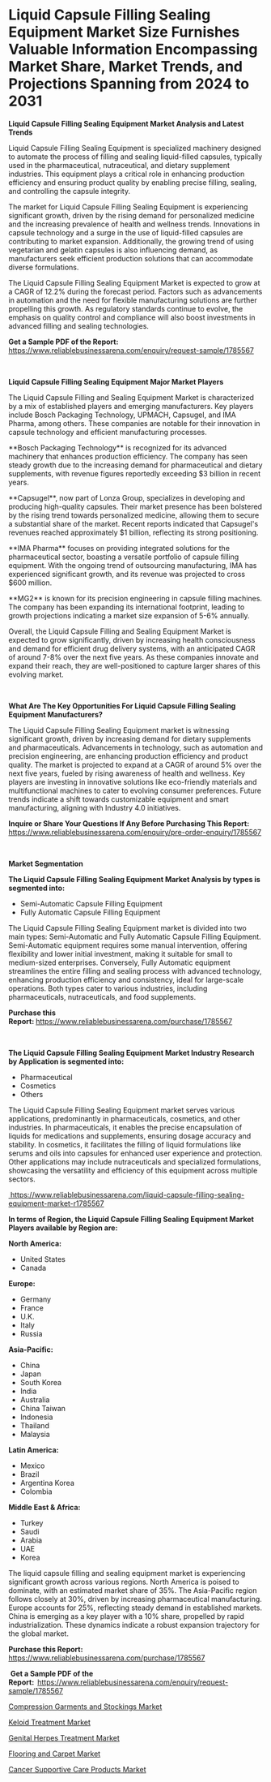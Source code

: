 <p><h1>Liquid Capsule Filling Sealing Equipment Market Size Furnishes Valuable Information Encompassing Market Share, Market Trends, and Projections Spanning from 2024 to 2031</h1></p><p><strong>Liquid Capsule Filling Sealing Equipment Market Analysis and Latest Trends</strong></p>
<p><p>Liquid Capsule Filling Sealing Equipment is specialized machinery designed to automate the process of filling and sealing liquid-filled capsules, typically used in the pharmaceutical, nutraceutical, and dietary supplement industries. This equipment plays a critical role in enhancing production efficiency and ensuring product quality by enabling precise filling, sealing, and controlling the capsule integrity.</p><p>The market for Liquid Capsule Filling Sealing Equipment is experiencing significant growth, driven by the rising demand for personalized medicine and the increasing prevalence of health and wellness trends. Innovations in capsule technology and a surge in the use of liquid-filled capsules are contributing to market expansion. Additionally, the growing trend of using vegetarian and gelatin capsules is also influencing demand, as manufacturers seek efficient production solutions that can accommodate diverse formulations.</p><p>The Liquid Capsule Filling Sealing Equipment Market is expected to grow at a CAGR of 12.2% during the forecast period. Factors such as advancements in automation and the need for flexible manufacturing solutions are further propelling this growth. As regulatory standards continue to evolve, the emphasis on quality control and compliance will also boost investments in advanced filling and sealing technologies.</p></p>
<p><strong>Get a Sample PDF of the Report:&nbsp;</strong> <a href="https://www.reliablebusinessarena.com/enquiry/request-sample/1785567?utm_campaign=1285&utm_medium=2&utm_source=Github&utm_content=ia&utm_term=08102024&utm_id=liquid-capsule-filling-sealing-equipment">https://www.reliablebusinessarena.com/enquiry/request-sample/1785567</a></p>
<p>&nbsp;</p>
<p><strong>Liquid Capsule Filling Sealing Equipment Major Market Players</strong></p>
<p><p>The Liquid Capsule Filling and Sealing Equipment Market is characterized by a mix of established players and emerging manufacturers. Key players include Bosch Packaging Technology, UPMACH, Capsugel, and IMA Pharma, among others. These companies are notable for their innovation in capsule technology and efficient manufacturing processes.</p><p>**Bosch Packaging Technology** is recognized for its advanced machinery that enhances production efficiency. The company has seen steady growth due to the increasing demand for pharmaceutical and dietary supplements, with revenue figures reportedly exceeding $3 billion in recent years.</p><p>**Capsugel**, now part of Lonza Group, specializes in developing and producing high-quality capsules. Their market presence has been bolstered by the rising trend towards personalized medicine, allowing them to secure a substantial share of the market. Recent reports indicated that Capsugel's revenues reached approximately $1 billion, reflecting its strong positioning.</p><p>**IMA Pharma** focuses on providing integrated solutions for the pharmaceutical sector, boasting a versatile portfolio of capsule filling equipment. With the ongoing trend of outsourcing manufacturing, IMA has experienced significant growth, and its revenue was projected to cross $600 million.</p><p>**MG2** is known for its precision engineering in capsule filling machines. The company has been expanding its international footprint, leading to growth projections indicating a market size expansion of 5-6% annually.</p><p>Overall, the Liquid Capsule Filling and Sealing Equipment Market is expected to grow significantly, driven by increasing health consciousness and demand for efficient drug delivery systems, with an anticipated CAGR of around 7-8% over the next five years. As these companies innovate and expand their reach, they are well-positioned to capture larger shares of this evolving market.</p></p>
<p>&nbsp;</p>
<p><strong>What Are The Key Opportunities For Liquid Capsule Filling Sealing Equipment Manufacturers?</strong></p>
<p><p>The Liquid Capsule Filling Sealing Equipment market is witnessing significant growth, driven by increasing demand for dietary supplements and pharmaceuticals. Advancements in technology, such as automation and precision engineering, are enhancing production efficiency and product quality. The market is projected to expand at a CAGR of around 5% over the next five years, fueled by rising awareness of health and wellness. Key players are investing in innovative solutions like eco-friendly materials and multifunctional machines to cater to evolving consumer preferences. Future trends indicate a shift towards customizable equipment and smart manufacturing, aligning with Industry 4.0 initiatives.</p></p>
<p><strong>Inquire or Share Your Questions If Any Before Purchasing This Report:</strong> <a href="https://www.reliablebusinessarena.com/enquiry/pre-order-enquiry/1785567?utm_campaign=1285&utm_medium=2&utm_source=Github&utm_content=ia&utm_term=08102024&utm_id=liquid-capsule-filling-sealing-equipment">https://www.reliablebusinessarena.com/enquiry/pre-order-enquiry/1785567</a></p>
<p>&nbsp;</p>
<p><strong>Market Segmentation</strong></p>
<p><strong>The Liquid Capsule Filling Sealing Equipment Market Analysis by types is segmented into:</strong></p>
<p><ul><li>Semi-Automatic Capsule Filling Equipment</li><li>Fully Automatic Capsule Filling Equipment</li></ul></p>
<p><p>The Liquid Capsule Filling Sealing Equipment market is divided into two main types: Semi-Automatic and Fully Automatic Capsule Filling Equipment. Semi-Automatic equipment requires some manual intervention, offering flexibility and lower initial investment, making it suitable for small to medium-sized enterprises. Conversely, Fully Automatic equipment streamlines the entire filling and sealing process with advanced technology, enhancing production efficiency and consistency, ideal for large-scale operations. Both types cater to various industries, including pharmaceuticals, nutraceuticals, and food supplements.</p></p>
<p><strong>Purchase this Report:&nbsp;</strong><a href="https://www.reliablebusinessarena.com/purchase/1785567?utm_campaign=1285&utm_medium=2&utm_source=Github&utm_content=ia&utm_term=08102024&utm_id=liquid-capsule-filling-sealing-equipment">https://www.reliablebusinessarena.com/purchase/1785567</a></p>
<p>&nbsp;</p>
<p><strong>The Liquid Capsule Filling Sealing Equipment Market Industry Research by Application is segmented into:</strong></p>
<p><ul><li>Pharmaceutical</li><li>Cosmetics</li><li>Others</li></ul></p>
<p><p>The Liquid Capsule Filling Sealing Equipment market serves various applications, predominantly in pharmaceuticals, cosmetics, and other industries. In pharmaceuticals, it enables the precise encapsulation of liquids for medications and supplements, ensuring dosage accuracy and stability. In cosmetics, it facilitates the filling of liquid formulations like serums and oils into capsules for enhanced user experience and protection. Other applications may include nutraceuticals and specialized formulations, showcasing the versatility and efficiency of this equipment across multiple sectors.</p></p>
<p><a href="https://www.reliablebusinessarena.com/liquid-capsule-filling-sealing-equipment-market-r1785567?utm_campaign=1285&utm_medium=2&utm_source=Github&utm_content=ia&utm_term=08102024&utm_id=liquid-capsule-filling-sealing-equipment">&nbsp;https://www.reliablebusinessarena.com/liquid-capsule-filling-sealing-equipment-market-r1785567</a></p>
<p><strong>In terms of Region, the Liquid Capsule Filling Sealing Equipment Market Players available by Region are:</strong></p>
<p>
    <p> <strong> North America: </strong>
        <ul>
            <li>United States</li>
            <li>Canada</li>
        </ul>
        </p> 
    <p> <strong> Europe: </strong>
        <ul>
            <li>Germany</li>
            <li>France</li>
            <li>U.K.</li>
            <li>Italy</li>
            <li>Russia</li>
        </ul>
        </p> 
    <p> <strong> Asia-Pacific: </strong>
        <ul>
            <li>China</li>
            <li>Japan</li>
            <li>South Korea</li>
            <li>India</li>
            <li>Australia</li>
            <li>China Taiwan</li>
            <li>Indonesia</li>
            <li>Thailand</li>
            <li>Malaysia</li>
        </ul>
        </p> 
    <p> <strong> Latin America: </strong>
        <ul>
            <li>Mexico</li>
            <li>Brazil</li>
            <li>Argentina Korea</li>
            <li>Colombia</li>
        </ul>
        </p> 
    <p> <strong> Middle East & Africa: </strong>
        <ul>
            <li>Turkey</li>
            <li>Saudi</li>
            <li>Arabia</li>
            <li>UAE</li>
            <li>Korea</li>
        </ul>
    </p>
    </p>
<p><p>The liquid capsule filling and sealing equipment market is experiencing significant growth across various regions. North America is poised to dominate, with an estimated market share of 35%. The Asia-Pacific region follows closely at 30%, driven by increasing pharmaceutical manufacturing. Europe accounts for 25%, reflecting steady demand in established markets. China is emerging as a key player with a 10% share, propelled by rapid industrialization. These dynamics indicate a robust expansion trajectory for the global market.</p></p>
<p><strong>Purchase this Report: </strong><a href="https://www.reliablebusinessarena.com/purchase/1785567?utm_campaign=1285&utm_medium=2&utm_source=Github&utm_content=ia&utm_term=08102024&utm_id=liquid-capsule-filling-sealing-equipment">https://www.reliablebusinessarena.com/purchase/1785567</a></p>
<p>&nbsp;<strong>Get a Sample PDF of the Report:&nbsp;&nbsp;</strong><a href="https://www.reliablebusinessarena.com/enquiry/request-sample/1785567?utm_campaign=1285&utm_medium=2&utm_source=Github&utm_content=ia&utm_term=08102024&utm_id=liquid-capsule-filling-sealing-equipment">https://www.reliablebusinessarena.com/enquiry/request-sample/1785567</a></p>
<p><strong></strong></p>
<p><p><a href="https://www.linkedin.com/pulse/regulatory-landscape-its-influence-global-compression-garments-okhtf?utm_campaign=1285&utm_medium=2&utm_source=Github&utm_content=ia&utm_term=08102024&utm_id=liquid-capsule-filling-sealing-equipment">Compression Garments and Stockings Market</a></p><p><a href="https://www.linkedin.com/pulse/global-keloid-treatment-market-product-types-applications-regional-r6pxc?utm_campaign=1285&utm_medium=2&utm_source=Github&utm_content=ia&utm_term=08102024&utm_id=liquid-capsule-filling-sealing-equipment">Keloid Treatment Market</a></p><p><a href="https://www.linkedin.com/pulse/genital-herpes-treatment-market-segmentation-in-depth-analysis-gezxc?utm_campaign=1285&utm_medium=2&utm_source=Github&utm_content=ia&utm_term=08102024&utm_id=liquid-capsule-filling-sealing-equipment">Genital Herpes Treatment Market</a></p><p><a href="https://www.linkedin.com/pulse/flooring-carpet-market-research-report-2024-2031-marko-vision-wjwef?utm_campaign=1285&utm_medium=2&utm_source=Github&utm_content=ia&utm_term=08102024&utm_id=liquid-capsule-filling-sealing-equipment">Flooring and Carpet Market</a></p><p><a href="https://www.linkedin.com/pulse/cancer-supportive-care-products-market-industry-trends-forecast-9b8fc?utm_campaign=1285&utm_medium=2&utm_source=Github&utm_content=ia&utm_term=08102024&utm_id=liquid-capsule-filling-sealing-equipment">Cancer Supportive Care Products Market</a></p></p>